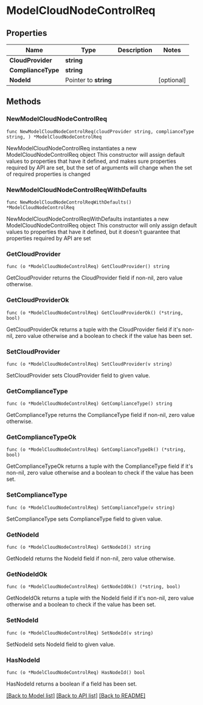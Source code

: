 # ModelCloudNodeControlReq

## Properties

Name | Type | Description | Notes
------------ | ------------- | ------------- | -------------
**CloudProvider** | **string** |  | 
**ComplianceType** | **string** |  | 
**NodeId** | Pointer to **string** |  | [optional] 

## Methods

### NewModelCloudNodeControlReq

`func NewModelCloudNodeControlReq(cloudProvider string, complianceType string, ) *ModelCloudNodeControlReq`

NewModelCloudNodeControlReq instantiates a new ModelCloudNodeControlReq object
This constructor will assign default values to properties that have it defined,
and makes sure properties required by API are set, but the set of arguments
will change when the set of required properties is changed

### NewModelCloudNodeControlReqWithDefaults

`func NewModelCloudNodeControlReqWithDefaults() *ModelCloudNodeControlReq`

NewModelCloudNodeControlReqWithDefaults instantiates a new ModelCloudNodeControlReq object
This constructor will only assign default values to properties that have it defined,
but it doesn't guarantee that properties required by API are set

### GetCloudProvider

`func (o *ModelCloudNodeControlReq) GetCloudProvider() string`

GetCloudProvider returns the CloudProvider field if non-nil, zero value otherwise.

### GetCloudProviderOk

`func (o *ModelCloudNodeControlReq) GetCloudProviderOk() (*string, bool)`

GetCloudProviderOk returns a tuple with the CloudProvider field if it's non-nil, zero value otherwise
and a boolean to check if the value has been set.

### SetCloudProvider

`func (o *ModelCloudNodeControlReq) SetCloudProvider(v string)`

SetCloudProvider sets CloudProvider field to given value.


### GetComplianceType

`func (o *ModelCloudNodeControlReq) GetComplianceType() string`

GetComplianceType returns the ComplianceType field if non-nil, zero value otherwise.

### GetComplianceTypeOk

`func (o *ModelCloudNodeControlReq) GetComplianceTypeOk() (*string, bool)`

GetComplianceTypeOk returns a tuple with the ComplianceType field if it's non-nil, zero value otherwise
and a boolean to check if the value has been set.

### SetComplianceType

`func (o *ModelCloudNodeControlReq) SetComplianceType(v string)`

SetComplianceType sets ComplianceType field to given value.


### GetNodeId

`func (o *ModelCloudNodeControlReq) GetNodeId() string`

GetNodeId returns the NodeId field if non-nil, zero value otherwise.

### GetNodeIdOk

`func (o *ModelCloudNodeControlReq) GetNodeIdOk() (*string, bool)`

GetNodeIdOk returns a tuple with the NodeId field if it's non-nil, zero value otherwise
and a boolean to check if the value has been set.

### SetNodeId

`func (o *ModelCloudNodeControlReq) SetNodeId(v string)`

SetNodeId sets NodeId field to given value.

### HasNodeId

`func (o *ModelCloudNodeControlReq) HasNodeId() bool`

HasNodeId returns a boolean if a field has been set.


[[Back to Model list]](../README.md#documentation-for-models) [[Back to API list]](../README.md#documentation-for-api-endpoints) [[Back to README]](../README.md)


